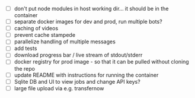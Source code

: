 - [ ] don't put node modules in host working dir... it should be in the container
- [ ] separate docker images for dev and prod, run multiple bots?
- [ ] caching of videos
- [ ] prevent cache stampede
- [ ] parallelize handling of multiple messages
- [ ] add tests
- [ ] download progress bar / live stream of stdout/stderr
- [ ] docker registry for prod image - so that it can be pulled without cloning the repo
- [ ] update README with instructions for running the container
- [ ] Sqlite DB and UI to view jobs and change API keys?
- [ ] large file upload via e.g. transfernow
